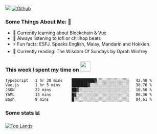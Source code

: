 ![](https://visitor-badge.laobi.icu/badge?page_id=seanho96.seanho96)
[![Github](https://img.shields.io/github/followers/seanho96?label=Follow&style=social)](https://github.com/seanho96)

### Some Things About Me: 👋
- 🌱 Currently learning about Blockchain & Vue
- :musical_note: Always listening to lofi or chillhop beats
- :zap: Fun facts: ESFJ. Speaks English, Malay, Mandarin and Hokkien.
- :book: Currently reading: The Wisdom Of Sundays by Oprah Winfrey

### This week I spent my time on <img src="https://media.giphy.com/media/SvQzkTQb3ZwKcj1QTO/giphy.gif" width="32">

<!--START_SECTION:waka-->

```txt
TypeScript   1 hr 30 mins    ██████████▓░░░░░░░░░░░░░░   42.40 %
Vue.js       1 hr 5 mins     ███████▓░░░░░░░░░░░░░░░░░   30.76 %
JSON         22 mins         ██▓░░░░░░░░░░░░░░░░░░░░░░   10.50 %
YAML         13 mins         █▓░░░░░░░░░░░░░░░░░░░░░░░   06.36 %
Bash         9 mins          █░░░░░░░░░░░░░░░░░░░░░░░░   04.61 %
```

<!--END_SECTION:waka-->

### Some stats 📊

[![Top Langs](https://github-readme-stats.vercel.app/api/top-langs/?username=seanho96&layout=compact&theme=graywhite)](https://github.com/anuraghazra/github-readme-stats)
<br/>
<!-- ![GitHub stats](https://github-readme-stats.vercel.app/api?username=seanho96&show_icons=true&theme=graywhite)-->


